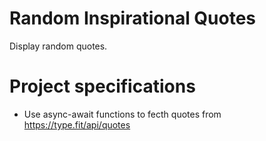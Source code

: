 # Random Inspirational Quotes

Display random quotes.

# Project specifications

- Use async-await functions to fecth quotes from https://type.fit/api/quotes
